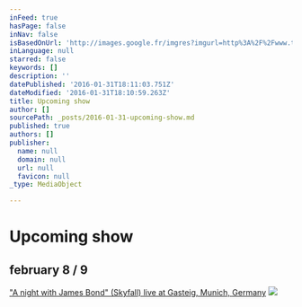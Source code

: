 ```yaml
---
inFeed: true
hasPage: false
inNav: false
isBasedOnUrl: 'http://images.google.fr/imgres?imgurl=http%3A%2F%2Fwww.telegraph.co.uk%2Fcontent%2Fdam%2Ffilm%2Fsuits%2Fsuitdanielbond-xlarge.jpg&imgrefurl=http%3A%2F%2Fwww.telegraph.co.uk%2Ffilm%2Fjames-bond-spectre%2Fdaniel-craig-007-casino-royale-skyfall%2F&h=721&w=1280&tbnid=uRkmPwUJzBpXNM%3A&docid=X0g_5AUIBJJgNM&ei=XEquVpmsB4XqatmbmLAG&tbm=isch&iact=rc&uact=3&dur=399&page=1&start=0&ndsp=26&ved=0ahUKEwiZypCxz9TKAhUFtRoKHdkNBmYQrQMIYDAP'
inLanguage: null
starred: false
keywords: []
description: ''
datePublished: '2016-01-31T18:11:03.751Z'
dateModified: '2016-01-31T18:10:59.263Z'
title: Upcoming show
author: []
sourcePath: _posts/2016-01-31-upcoming-show.md
published: true
authors: []
publisher:
  name: null
  domain: null
  url: null
  favicon: null
_type: MediaObject

---
```

# Upcoming show

## february 8 / 9

["A night with James Bond" (Skyfall) live at Gasteig, Munich, Germany][0]
![](https://s3-us-west-2.amazonaws.com/the-grid-img/p/5799a47ea5505341b17e98a497bce286bc6eadb2.jpg)

[0]: http://www.muenchenevent.de/veranstaltungen/Eine_Nacht_mit_James_Bond-3431.html#__utma=239463644.2018674490.1454261112.1454261112.1454261112.1&__utmb=239463644.9.8.1454261353037&__utmc=239463644&__utmx=-&__utmz=239463644.1454261112.1.1.utmcsr=google%7Cutmccn=%28organic%29%7Cutmcmd=organic%7Cutmctr=%28not%20provided%29&__utmv=-&__utmk=68615506
